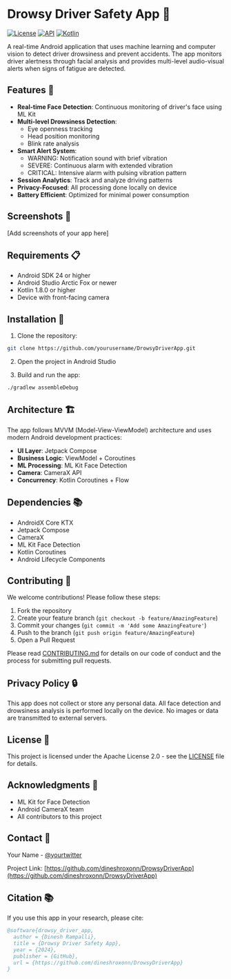 # Drowsy Driver Safety App 🚗

[![License](https://img.shields.io/badge/License-Apache%202.0-blue.svg)](LICENSE)
[![API](https://img.shields.io/badge/API-24%2B-brightgreen.svg)](https://android-arsenal.com/api?level=24)
[![Kotlin](https://img.shields.io/badge/kotlin-1.8.0-blue.svg?logo=kotlin)](http://kotlinlang.org)

A real-time Android application that uses machine learning and computer vision to detect driver drowsiness and prevent accidents. The app monitors driver alertness through facial analysis and provides multi-level audio-visual alerts when signs of fatigue are detected.

## Features 🌟

- **Real-time Face Detection**: Continuous monitoring of driver's face using ML Kit
- **Multi-level Drowsiness Detection**:
  - Eye openness tracking
  - Head position monitoring
  - Blink rate analysis
- **Smart Alert System**:
  - WARNING: Notification sound with brief vibration
  - SEVERE: Continuous alarm with extended vibration
  - CRITICAL: Intensive alarm with pulsing vibration pattern
- **Session Analytics**: Track and analyze driving patterns
- **Privacy-Focused**: All processing done locally on device
- **Battery Efficient**: Optimized for minimal power consumption

## Screenshots 📱

[Add screenshots of your app here]

## Requirements 📋

- Android SDK 24 or higher
- Android Studio Arctic Fox or newer
- Kotlin 1.8.0 or higher
- Device with front-facing camera

## Installation 🔧

1. Clone the repository:
```bash
git clone https://github.com/yourusername/DrowsyDriverApp.git
```

2. Open the project in Android Studio

3. Build and run the app:
```bash
./gradlew assembleDebug
```

## Architecture 🏗

The app follows MVVM (Model-View-ViewModel) architecture and uses modern Android development practices:

- **UI Layer**: Jetpack Compose
- **Business Logic**: ViewModel + Coroutines
- **ML Processing**: ML Kit Face Detection
- **Camera**: CameraX API
- **Concurrency**: Kotlin Coroutines + Flow

## Dependencies 📚

- AndroidX Core KTX
- Jetpack Compose
- CameraX
- ML Kit Face Detection
- Kotlin Coroutines
- Android Lifecycle Components

## Contributing 🤝

We welcome contributions! Please follow these steps:

1. Fork the repository
2. Create your feature branch (`git checkout -b feature/AmazingFeature`)
3. Commit your changes (`git commit -m 'Add some AmazingFeature'`)
4. Push to the branch (`git push origin feature/AmazingFeature`)
5. Open a Pull Request

Please read [CONTRIBUTING.md](CONTRIBUTING.md) for details on our code of conduct and the process for submitting pull requests.

## Privacy Policy 🔒

This app does not collect or store any personal data. All face detection and drowsiness analysis is performed locally on the device. No images or data are transmitted to external servers.

## License 📄

This project is licensed under the Apache License 2.0 - see the [LICENSE](LICENSE) file for details.

## Acknowledgments 👏

- ML Kit for Face Detection
- Android CameraX team
- All contributors to this project

## Contact 📧

Your Name - [@yourtwitter](https://twitter.com/yourtwitter)

Project Link: [https://github.com/dineshroxonn/DrowsyDriverApp](https://github.com/dineshroxonn/DrowsyDriverApp)

## Citation 📚

If you use this app in your research, please cite:

```bibtex
@software{drowsy_driver_app,
  author = {Dinesh Rampalli},
  title = {Drowsy Driver Safety App},
  year = {2024},
  publisher = {GitHub},
  url = {https://github.com/dineshroxonn/DrowsyDriverApp}
}
```
